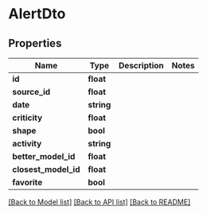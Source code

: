 # AlertDto

## Properties
Name | Type | Description | Notes
------------ | ------------- | ------------- | -------------
**id** | **float** |  | 
**source_id** | **float** |  | 
**date** | **string** |  | 
**criticity** | **float** |  | 
**shape** | **bool** |  | 
**activity** | **string** |  | 
**better_model_id** | **float** |  | 
**closest_model_id** | **float** |  | 
**favorite** | **bool** |  | 

[[Back to Model list]](../README.md#documentation-for-models) [[Back to API list]](../README.md#documentation-for-api-endpoints) [[Back to README]](../README.md)


